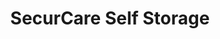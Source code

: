 ---
title: "SecurCare Self Storage"
url: /broomfield/securcare-self-storage/
shop: storage rental
---